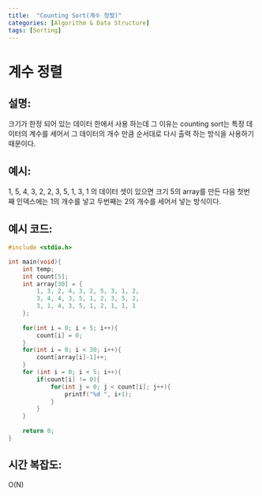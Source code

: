 ```yaml
---
title:  "Counting Sort(계수 정렬)"
categories: [Algorithm & Data Structure]
tags: [Sorting]
---
```

# 계수 정렬

## 설명:

크기가 한정 되어 있는 데이터 한에서 사용 하는데 그 이유는 counting sort는 특정 데이터의 계수를 세어서 그 데이터의 개수 만큼 순서대로 다시 출력 하는 방식을 사용하기 때문이다.

## 예시:

1, 5, 4, 3, 2, 2, 3, 5, 1, 3, 1 의 데이터 셋이 있으면 크기 5의 array를 만든 다음 첫번 째 인덱스에는 1의 개수를 넣고 두번째는 2의 개수를 세어서 넣는 방식이다.

## 예시 코드:

```cpp
#include <stdio.h>

int main(void){
	int temp;
	int count[5];
	int array[30] = {
		1, 3, 2, 4, 3, 2, 5, 3, 1, 2,
		3, 4, 4, 3, 5, 1, 2, 3, 5, 2,
		3, 1, 4, 3, 5, 1, 2, 1, 1, 1 
	};
	
	for(int i = 0; i < 5; i++){
		count[i] = 0;
	}
	for(int i = 0; i < 30; i++){
		count[array[i]-1]++;
	}
	for (int i = 0; i < 5; i++){
		if(count[i] != 0){
			for(int j = 0; j < count[i]; j++){
				printf("%d ", i+1);
			}
		}
	}
	
	return 0;
}
```

## 시간 복잡도:

O(N)